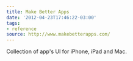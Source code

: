 ```yaml
---
title: Make Better Apps
date: '2012-04-23T17:46:22-03:00'
tags:
- reference
source: http://www.makebetterapps.com/
---
```

Collection of app's UI for iPhone, iPad and Mac.
